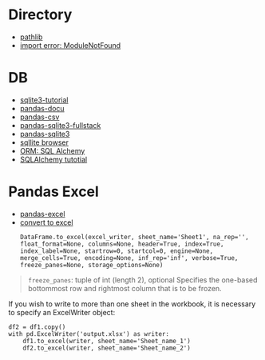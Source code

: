 # Directory 
* [pathlib](https://docs.python.org/3/library/pathlib.html )
* [import error: ModuleNotFound](https://towardsdatascience.com/how-to-fix-modulenotfounderror-and-importerror-248ce5b69b1c)
# DB 
* [sqlite3-tutorial](https://www.sqlitetutorial.net/)
* [pandas-docu](https://pandas.pydata.org/pandas-docs/stable/reference/frame.html)
* [pandas-csv](https://pandas.pydata.org/pandas-docs/stable/reference/api/pandas.read_csv.html)
* [pandas-sqlite3-fullstack](https://www.fullstackpython.com/blog/export-pandas-dataframes-sqlite-sqlalchemy.html)
* [pandas-sqlite3](https://pandas.pydata.org/pandas-docs/stable/reference/api/pandas.DataFrame.to_sql.html)
* [sqllite browser](https://sqlitebrowser.org/about/)
* [ORM: SQL Alchemy](https://www.sqlalchemy.org/)
* [SQLAlchemy tutotial](https://docs.sqlalchemy.org/en/13/core/tutorial.html)

# Pandas Excel
* [pandas-excel](https://pandas.pydata.org/pandas-docs/stable/user_guide/io.html#excel-files)
* [convert to excel](https://pandas.pydata.org/pandas-docs/stable/reference/api/pandas.DataFrame.to_excel.html#pandas.DataFrame.to_excel)
  ```
  DataFrame.to_excel(excel_writer, sheet_name='Sheet1', na_rep='', float_format=None, columns=None, header=True, index=True, index_label=None, startrow=0, startcol=0, engine=None, merge_cells=True, encoding=None, inf_rep='inf', verbose=True, freeze_panes=None, storage_options=None)
  ```

>`freeze_panes`: tuple of int (length 2), optional
Specifies the one-based bottommost row and rightmost column that is to be frozen.

If you wish to write to more than one sheet in the workbook, it is necessary to specify an ExcelWriter object:

```
df2 = df1.copy()
with pd.ExcelWriter('output.xlsx') as writer:  
    df1.to_excel(writer, sheet_name='Sheet_name_1')
    df2.to_excel(writer, sheet_name='Sheet_name_2')
```